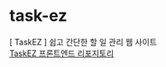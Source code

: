 # task-ez
[ TaskEZ ] 쉽고 간단한 할 일 관리 웹 사이트  
[TaskEZ 프론트엔드 리포지토리](https://github.com/Vactor0911/task-ez)

